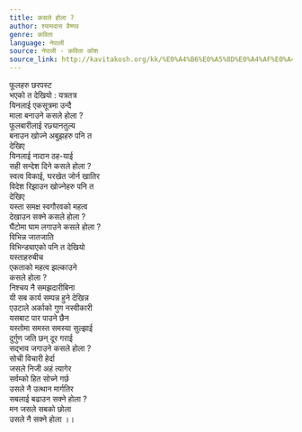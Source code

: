 ```yaml
---
title: कसले होला ?
author: श्यामदास वैष्णव
genre: कविता
language: नेपाली
source: नेपाली - कविता कोश
source_link: http://kavitakosh.org/kk/%E0%A4%B6%E0%A5%8D%E0%A4%AF%E0%A4%BE%E0%A4%AE%E0%A4%A6%E0%A4%BE%E0%A4%B8_%E0%A4%B5%E0%A5%88%E0%A4%B7%E0%A5%8D%E0%A4%A3%E0%A4%B5
---
```


फूलहरु छरपस्ट  
भएको त देखियो : यत्रतत्र  
यिनलाई एकसूत्रमा उन्दै  
माला बनाउने कसले होला ?  
फूलबारीलाई रछ्यानतुल्य  
बनाउन खोज्ने अबुझहरु पनि त  
देखिए  
यिनलाई नादान ठह-याई  
सही सन्देश दिने कसले होला ?  
स्वत्व विकाई, घरखेत जोर्न खातिर  
विदेश रिझाउन खोज्नेहरु पनि त  
देखिए  
यस्ता समक्ष स्वगौरवको महत्व  
देखाउन सक्ने कसले होला ?  
घैंटोमा घाम लगाउने कसले होला ?  
विभिन्न जातजाति  
विभिन्ड्याएको पनि त देखियो  
यस्ताहरुबीच  
एकताको महत्व झल्काउने  
कसले होला ?  
निश्चय नै समझदारीबिना  
यी सब कार्य सम्पन्न हुने देखिन्न  
एउटाले अर्काको गुण नस्वीकारी  
यसबाट पार पाउने छैन  
यस्तोमा समस्त समस्या सुल्झाई  
दुर्गुण जति छन् दूर गराई  
सद्भाव जगाउने कसले होला ?  
सोची विचारी हेर्दा  
जसले निजी अहं त्यागेर  
सर्वम्को हित सोच्ने गर्छ  
उसले नै उत्थान मार्गतिर  
सबलाई बढाउन सक्ने होला ?  
मन जसले सबको छोला  
उसले नै सक्ने होला ।।
